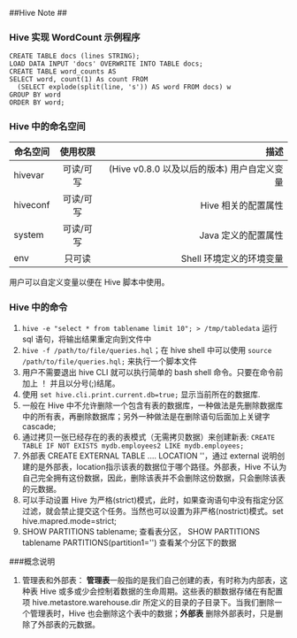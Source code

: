 ##Hive Note ##

### Hive 实现 WordCount 示例程序 ###

```
CREATE TABLE docs (lines STRING);
LOAD DATA INPUT 'docs' OVERWRITE INTO TABLE docs;
CREATE TABLE word_counts AS
SELECT word, count(1) As count FROM 
  (SELECT explode(split(line, 's')) AS word FROM docs) w
GROUP BY word
ORDER BY word;
```

### Hive 中的命名空间 ###

| 命名空间        | 使用权限           | 描述  |
| ------------- |:-------------:| ---------------:|
| hivevar      | 可读/可写 | (Hive v0.8.0 以及以后的版本) 用户自定义变量 |
| hiveconf      | 可读/可写      |  Hive 相关的配置属性 |
| system | 可读/可写  |    Java 定义的配置属性 |
| env    |  只可读           |   Shell 环境定义的环境变量       |

用户可以自定义变量以便在 Hive 脚本中使用。

### Hive 中的命令

1. `hive -e "select * from tablename limit 10"; > /tmp/tabledata`  运行 sql 语句，将输出结果重定向到文件中
2. `hive -f /path/to/file/queries.hql`；在 hive shell 中可以使用 `source /path/to/file/queries.hql;` 来执行一个脚本文件
3. 用户不需要退出 hive CLI 就可以执行简单的 bash shell 命令。只要在命令前加上 ！ 并且以分号(;)结尾。
4. 使用 `set hive.cli.print.current.db=true;` 显示当前所在的数据库.
5. 一般在 Hive 中不允许删除一个包含有表的数据库，一种做法是先删除数据库中的所有表，再删除数据库；另外一种做法是在删除语句后面加上关键字 cascade;
6. 通过拷贝一张已经存在的表的表模式（无需拷贝数据）来创建新表: ```CREATE TABLE IF NOT EXISTS mydb.employees2 LIKE mydb.employees;```
7. 外部表 CREATE EXTERNAL TABLE .... LOCATION ''，通过 external 说明创建的是外部表，location指示该表的数据位于哪个路径。外部表，Hive 不认为自己完全拥有这份数据，因此，删除该表并不会删除这份数据，只会删除该表的元数据。
8. 可以手动设置 Hive 为严格(strict)模式，此时，如果查询语句中没有指定分区过滤，就会禁止提交这个任务。当然也可以设置为非严格(nostrict)模式。set hive.mapred.mode=strict;
9. SHOW PARTITIONS tablename; 查看表分区， SHOW PARTITIONS tablename PARTITIONS(partition1='') 查看某个分区下的数据

###概念说明
1. 管理表和外部表： **管理表**一般指的是我们自己创建的表，有时称为内部表，这种表 Hive 或多或少会控制着数据的生命周期。这些表的额数据存储在有配置项 hive.metastore.warehouse.dir 所定义的目录的子目录下。当我们删除一个管理表时，Hive 也会删除这个表中的数据；**外部表** 删除外部表时，只是删除了外部表的元数据。
